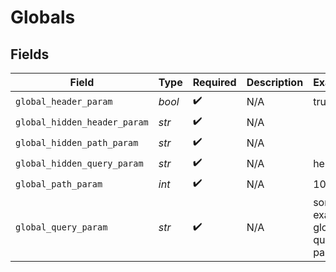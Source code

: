 # Globals


## Fields

| Field                           | Type                            | Required                        | Description                     | Example                         |
| ------------------------------- | ------------------------------- | ------------------------------- | ------------------------------- | ------------------------------- |
| `global_header_param`           | *bool*                          | :heavy_check_mark:              | N/A                             | true                            |
| `global_hidden_header_param`    | *str*                           | :heavy_check_mark:              | N/A                             |                                 |
| `global_hidden_path_param`      | *str*                           | :heavy_check_mark:              | N/A                             |                                 |
| `global_hidden_query_param`     | *str*                           | :heavy_check_mark:              | N/A                             | hello                           |
| `global_path_param`             | *int*                           | :heavy_check_mark:              | N/A                             | 100                             |
| `global_query_param`            | *str*                           | :heavy_check_mark:              | N/A                             | some example global query param |
